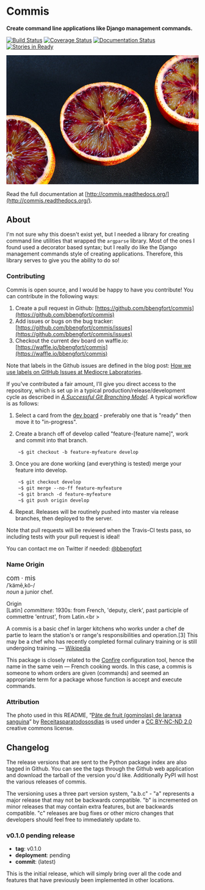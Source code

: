 # Commis

**Create command line applications like Django management commands.**

[![Build Status](https://travis-ci.org/bbengfort/commis.svg?branch=master)](https://travis-ci.org/bbengfort/commis)
[![Coverage Status](https://coveralls.io/repos/github/bbengfort/commis/badge.svg?branch=master)](https://coveralls.io/github/bbengfort/commis?branch=master)
[![Documentation Status](https://readthedocs.org/projects/commis/badge/?version=latest)](http://commis.readthedocs.org/en/latest/?badge=latest)
[![Stories in Ready](https://badge.waffle.io/bbengfort/commis.png?label=ready&title=Ready)](https://waffle.io/bbengfort/commis)

[![Pâte de fruit (gominolas) de laranxa sanguina][gominolas.jpg]][gominolas_flickr]

Read the full documentation at [http://commis.readthedocs.org/](http://commis.readthedocs.org/).

## About ##

I'm not sure why this doesn't exist yet, but I needed a library for creating command line utilities that wrapped the `argparse` library. Most of the ones I found used a decorator based syntax; but I really do like the Django management commands style of creating applications. Therefore, this library serves to give you the ability to do so!

### Contributing ###

Commis is open source, and I would be happy to have you contribute! You can contribute in the following ways:

1. Create a pull request in Github: [https://github.com/bbengfort/commis](https://github.com/bbengfort/commis)
2. Add issues or bugs on the bug tracker: [https://github.com/bbengfort/commis/issues](https://github.com/bbengfort/commis/issues)
3. Checkout the current dev board on waffle.io: [https://waffle.io/bbengfort/commis](https://waffle.io/bbengfort/commis)

Note that labels in the Github issues are defined in the blog post: [How we use labels on GitHub Issues at Mediocre Laboratories](https://mediocre.com/forum/topics/how-we-use-labels-on-github-issues-at-mediocre-laboratories).

If you've contributed a fair amount, I'll give you direct access to the repository, which is set up in a typical production/release/development cycle as described in _[A Successful Git Branching Model](http://nvie.com/posts/a-successful-git-branching-model/)_. A typical workflow is as follows:

1. Select a card from the [dev board](https://waffle.io/bbengfort/commis) - preferably one that is "ready" then move it to "in-progress".

2. Create a branch off of develop called "feature-[feature name]", work and commit into that branch.

        ~$ git checkout -b feature-myfeature develop

3. Once you are done working (and everything is tested) merge your feature into develop.

        ~$ git checkout develop
        ~$ git merge --no-ff feature-myfeature
        ~$ git branch -d feature-myfeature
        ~$ git push origin develop

4. Repeat. Releases will be routinely pushed into master via release branches, then deployed to the server.

Note that pull requests will be reviewed when the Travis-CI tests pass, so including tests with your pull request is ideal!

You can contact me on Twitter if needed: [@bbengfort](https://twitter.com/bbengfort)

### Name Origin ###
<big>com &middot; mis</big><br />
/ˈkämē,kô-/<br/>
*noun* a junior chef.

Origin<br />
[Latin] *committere*: 1930s: from French, 'deputy, clerk', past participle of commettre 'entrust', from Latin.<br \>

A commis is a basic chef in larger kitchens who works under a chef de partie to learn the station's or range's responsibilities and operation.[3] This may be a chef who has recently completed formal culinary training or is still undergoing training. &mdash; [Wikipedia](https://en.wikipedia.org/wiki/Chef#Commis_.28Chef.29_.2F_Range_chef)

This package is closely related to the [Confire](https://github.com/bbengfort/confire) configuration tool, hence the name in the same vein &mdash; French cooking words. In this case, a commis is someone to whom orders are given (commands) and seemed an appropriate term for a package whose function is accept and execute commands.

### Attribution

The photo used in this README, &ldquo;[Pâte de fruit (gominolas) de laranxa sanguina][gominolas_flickr]&rdquo; by [Receitasparatodososdias](https://www.flickr.com/photos/100127130@N05/) is used under a [CC BY-NC-ND 2.0](https://creativecommons.org/licenses/by-nc-nd/2.0/) creative commons license.

## Changelog ##

The release versions that are sent to the Python package index are also tagged in Github. You can see the tags through the Github web application and download the tarball of the version you'd like. Additionally PyPI will host the various releases of commis.

The versioning uses a three part version system, "a.b.c" - "a" represents a major release that may not be backwards compatible. "b" is incremented on minor releases that may contain extra features, but are backwards compatible. "c" releases are bug fixes or other micro changes that developers should feel free to immediately update to.

### v0.1.0 pending release ###

* **tag**: v0.1.0
* **deployment**: pending
* **commit**: (latest)

This is the initial release, which will simply bring over all the code and features that have previously been implemented in other locations.

<!-- References -->
[gominolas.jpg]: docs/img/gominolas.jpg
[gominolas_flickr]: https://flic.kr/p/mcSxAK
